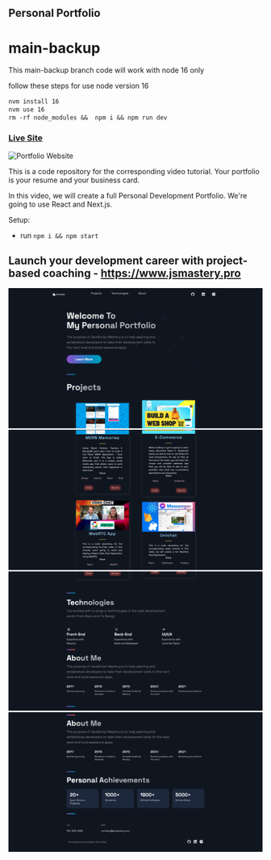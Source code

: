 ## Personal Portfolio

# main-backup

This main-backup branch code will work with node 16 only

follow these steps for use node version 16

```
nvm install 16
nvm use 16
rm -rf node_modules &&  npm i && npm run dev

```

### [Live Site](https://jsmasterypro.com)

![Portfolio Website](https://i.ibb.co/WgPMpts/image.png)

This is a code repository for the corresponding video tutorial. Your portfolio is your resume and your business card.

In this video, we will create a full Personal Development Portfolio. We're going to use React and Next.js.

Setup:

- run `npm i && npm start`

## Launch your development career with project-based coaching - https://www.jsmastery.pro

![Demo Image1](src/assets/demo-1.png)
![Demo Image2](src/assets/demo-2.png)
![Demo Image3](src/assets/demo-3.png)
![Demo Image4](src/assets/demo-4.png)